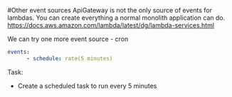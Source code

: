 #Other event sources
ApiGateway is not the only source of events for lambdas.
You can create everything a normal monolith application can do.
https://docs.aws.amazon.com/lambda/latest/dg/lambda-services.html

We can try one more event source - cron
```yaml
events:
      - schedule: rate(5 minutes)
```

Task:
* Create a scheduled task to run every 5 minutes
